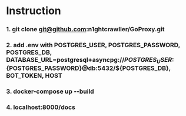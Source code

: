 # Instruction

### 1. git clone git@github.com:n1ghtcrawller/GoProxy.git     
### 2. add .env with POSTGRES_USER, POSTGRES_PASSWORD, POSTGRES_DB, DATABASE_URL=postgresql+asyncpg://${POSTGRES_USER}:${POSTGRES_PASSWORD}@db:5432/${POSTGRES_DB}, BOT_TOKEN, HOST
### 3. docker-compose up --build
### 4. localhost:8000/docs
